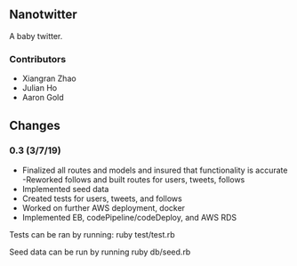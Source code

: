 ## Nanotwitter

A baby twitter.

### Contributors
- Xiangran Zhao
- Julian Ho
- Aaron Gold

## Changes

### 0.3 (3/7/19)

- Finalized all routes and models and insured that functionality is accurate
  -Reworked follows and built routes for users, tweets, follows
- Implemented seed data
- Created tests for users, tweets, and follows
- Worked on further AWS deployment, docker
- Implemented EB, codePipeline/codeDeploy, and AWS RDS


Tests can be ran by running:
ruby test/test.rb

Seed data can be run by running
ruby db/seed.rb
